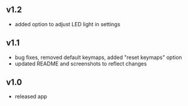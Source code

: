 ## v1.2
- added option to adjust LED light in settings
## v1.1
- bug fixes, removed default keymaps, added "reset keymaps" option
- updated README and screenshots to reflect changes
## v1.0 
- released app

